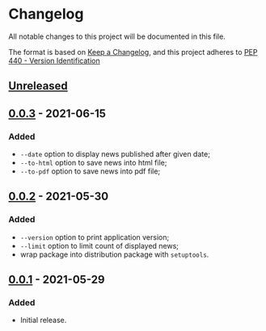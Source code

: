 # Changelog

All notable changes to this project will be documented in this file.

The format is based on [Keep a Changelog][], and this project adheres to [PEP
440 - Version Identification][pep 440]

## [Unreleased][unreleased]

## [0.0.3][] - 2021-06-15

### Added

- `--date` option to display news published after given date;
- `--to-html` option to save news into html file;
- `--to-pdf` option to save news into pdf file;

## [0.0.2][] - 2021-05-30

### Added

- `--version` option to print application version;
- `--limit` option to limit count of displayed news;
- wrap package into distribution package with `setuptools`.

## [0.0.1][] - 2021-05-29

### Added

- Initial release.

[keep a changelog]: https://keepachangelog.com/en/1.0.0/
[pep 440]: https://www.python.org/dev/peps/pep-0440/
[unreleased]:
  https://github.com/aplatkouski/ap-rss-reader/compare/v0.0.3...HEAD
[0.0.3]: https://github.com/aplatkouski/ap-rss-reader/compare/v0.0.2...v0.0.3
[0.0.2]: https://github.com/aplatkouski/ap-rss-reader/compare/v0.0.1...v0.0.2
[0.0.1]: https://github.com/aplatkouski/ap-rss-reader/releases/tag/v0.0.1
